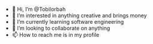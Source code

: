 - 👋 Hi, I’m @Tobilorbah
- 👀 I’m interested in anything creative and brings money
- 🌱 I’m currently learning software engineering
- 💞️ I’m looking to collaborate on anything
- 📫 How to reach me is in my profile

<!---
Tobilorbah/Tobilorbah is a ✨ special ✨ repository because its `README.md` (this file) appears on your GitHub profile.
You can click the Preview link to take a look at your changes.
--->
